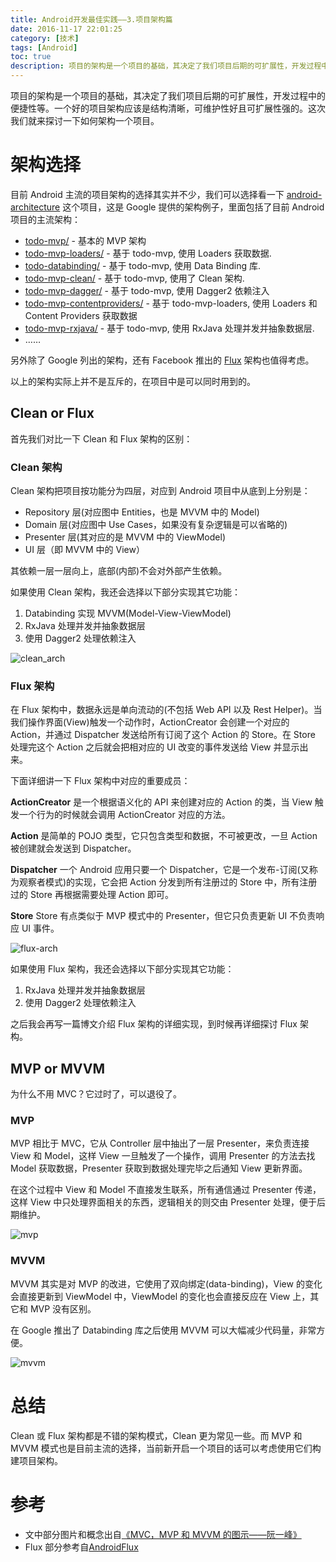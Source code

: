 ```yaml
---
title: Android开发最佳实践——3.项目架构篇
date: 2016-11-17 22:01:25
category: [技术]
tags: [Android]
toc: true
description: 项目的架构是一个项目的基础，其决定了我们项目后期的可扩展性，开发过程中的便捷性等。一个好的项目架构应该是结构清晰，可维护性好且可扩展性强的。这次我们就来探讨一下如何架构一个项目。
---
```


项目的架构是一个项目的基础，其决定了我们项目后期的可扩展性，开发过程中的便捷性等。一个好的项目架构应该是结构清晰，可维护性好且可扩展性强的。这次我们就来探讨一下如何架构一个项目。

<!-- more -->

# 架构选择

目前 Android 主流的项目架构的选择其实并不少，我们可以选择看一下 [android-architecture](https://github.com/googlesamples/android-architecture) 这个项目，这是 Google 提供的架构例子，里面包括了目前 Android 项目的主流架构：

* [todo-mvp/](https://github.com/googlesamples/android-architecture/tree/todo-mvp/) - 基本的 MVP 架构
* [todo-mvp-loaders/](https://github.com/googlesamples/android-architecture/tree/todo-mvp-loaders/) - 基于 todo-mvp, 使用 Loaders 获取数据.
* [todo-databinding/](https://github.com/googlesamples/android-architecture/tree/todo-databinding/) - 基于 todo-mvp, 使用 Data Binding 库.
* [todo-mvp-clean/](https://github.com/googlesamples/android-architecture/tree/todo-mvp-clean/) - 基于 todo-mvp, 使用了 Clean 架构.
* [todo-mvp-dagger/](https://github.com/googlesamples/android-architecture/tree/todo-mvp-dagger/) - 基于 todo-mvp, 使用 Dagger2 依赖注入 
* [todo-mvp-contentproviders/](https://github.com/googlesamples/android-architecture/tree/todo-mvp-contentproviders/) - 基于 todo-mvp-loaders, 使用 Loaders 和 Content Providers 获取数据
* [todo-mvp-rxjava/](https://github.com/googlesamples/android-architecture/tree/todo-mvp-rxjava/) - 基于 todo-mvp, 使用 RxJava 处理并发并抽象数据层.
* ……

另外除了 Google 列出的架构，还有 Facebook 推出的 [Flux](http://androidflux.github.io/) 架构也值得考虑。

以上的架构实际上并不是互斥的，在项目中是可以同时用到的。

## Clean or Flux

首先我们对比一下 Clean 和 Flux 架构的区别：

### Clean 架构

Clean 架构把项目按功能分为四层，对应到 Android 项目中从底到上分别是：

* Repository 层(对应图中 Entities，也是 MVVM 中的 Model)
* Domain 层(对应图中 Use Cases，如果没有复杂逻辑是可以省略的)
* Presenter 层(其对应的是 MVVM 中的 ViewModel)
* UI 层（即 MVVM 中的 View）

其依赖一层一层向上，底部(内部)不会对外部产生依赖。

如果使用 Clean 架构，我还会选择以下部分实现其它功能：

1. Databinding 实现 MVVM(Model-View-ViewModel)
2. RxJava 处理并发并抽象数据层
3. 使用 Dagger2 处理依赖注入

![clean_arch](https://imgur.com/Qv97dN2.png)

### Flux 架构

在 Flux 架构中，数据永远是单向流动的(不包括 Web API 以及 Rest Helper)。当我们操作界面(View)触发一个动作时，ActionCreator 会创建一个对应的 Action，并通过 Dispatcher 发送给所有订阅了这个 Action 的 Store。在 Store 处理完这个 Action 之后就会把相对应的 UI 改变的事件发送给 View 并显示出来。

下面详细讲一下 Flux 架构中对应的重要成员：

**ActionCreator** 是一个根据语义化的 API 来创建对应的 Action 的类，当 View 触发一个行为的时候就会调用 ActionCreator 对应的方法。

**Action** 是简单的 POJO 类型，它只包含类型和数据，不可被更改，一旦 Action 被创建就会发送到 Dispatcher。

**Dispatcher** 一个 Android 应用只要一个 Dispatcher，它是一个发布-订阅(又称为观察者模式)的实现，它会把 Action 分发到所有注册过的 Store 中，所有注册过的 Store 再根据需要处理 Action 即可。

**Store** Store 有点类似于 MVP 模式中的 Presenter，但它只负责更新 UI 不负责响应 UI 事件。

![flux-arch](https://imgur.com/5PuwqAq.png)

如果使用 Flux 架构，我还会选择以下部分实现其它功能：

1. RxJava 处理并发并抽象数据层
2. 使用 Dagger2 处理依赖注入

之后我会再写一篇博文介绍 Flux 架构的详细实现，到时候再详细探讨 Flux 架构。

## MVP or MVVM

为什么不用 MVC？它过时了，可以退役了。

### MVP

MVP 相比于 MVC，它从 Controller 层中抽出了一层 Presenter，来负责连接 View 和 Model，这样 View 一旦触发了一个操作，调用 Presenter 的方法去找 Model 获取数据，Presenter 获取到数据处理完毕之后通知 View 更新界面。

在这个过程中 View 和 Model 不直接发生联系，所有通信通过 Presenter 传递，这样 View 中只处理界面相关的东西，逻辑相关的则交由 Presenter 处理，便于后期维护。

![mvp](https://imgur.com/SQLsBt2.png)

### MVVM

MVVM 其实是对 MVP 的改进，它使用了双向绑定(data-binding)，View 的变化会直接更新到 ViewModel 中，ViewModel 的变化也会直接反应在 View 上，其它和 MVP 没有区别。

在 Google 推出了 Databinding 库之后使用 MVVM 可以大幅减少代码量，非常方便。

![mvvm](https://imgur.com/tuBsQXU.png)

# 总结

Clean 或 Flux 架构都是不错的架构模式，Clean 更为常见一些。而 MVP 和 MVVM 模式也是目前主流的选择，当前新开启一个项目的话可以考虑使用它们构建项目架构。

# 参考

* 文中部分图片和概念出自[《MVC，MVP 和 MVVM 的图示——阮一峰》](http://www.ruanyifeng.com/blog/2015/02/mvcmvp_mvvm.html)
* Flux 部分参考自[AndroidFlux](http://androidflux.github.io/)
